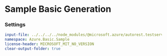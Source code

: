 # Sample Basic Generation

### Settings

``` yaml
input-file: ../../../../node_modules/@microsoft.azure/autorest.testserver/swagger/head.json
namespace: Azure.Basic.Sample
license-header: MICROSOFT_MIT_NO_VERSION
clear-output-folder: true
```